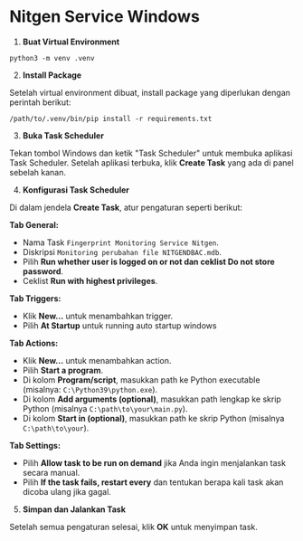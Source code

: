 # Nitgen Service Windows

1. **Buat Virtual Environment**

```
python3 -m venv .venv
```

2. **Install Package**

Setelah virtual environment dibuat, install package yang diperlukan dengan perintah berikut:

```
/path/to/.venv/bin/pip install -r requirements.txt
```

3. **Buka Task Scheduler**

Tekan tombol Windows dan ketik "Task Scheduler" untuk membuka aplikasi Task Scheduler. Setelah aplikasi terbuka, klik **Create Task** yang ada di panel sebelah kanan.

4. **Konfigurasi Task Scheduler**

Di dalam jendela **Create Task**, atur pengaturan seperti berikut:

**Tab General:**

- Nama Task `Fingerprint Monitoring Service Nitgen`.
- Diskripsi `Monitoring perubahan file NITGENDBAC.mdb`.
- Pilih **Run whether user is logged on or not dan ceklist Do not store password**.
- Ceklist **Run with highest privileges**.

**Tab Triggers:**

- Klik **New...** untuk menambahkan trigger.
- Pilih **At Startup** untuk running auto startup windows

**Tab Actions:**

- Klik **New...** untuk menambahkan action.
- Pilih **Start a program**.
- Di kolom **Program/script**, masukkan path ke Python executable (misalnya: `C:\Python39\python.exe`).
- Di kolom **Add arguments (optional)**, masukkan path lengkap ke skrip Python (misalnya `C:\path\to\your\main.py`).
- Di kolom **Start in (optional)**, masukkan path ke skrip Python (misalnya `C:\path\to\your`).

**Tab Settings:**

- Pilih **Allow task to be run on demand** jika Anda ingin menjalankan task secara manual.
- Pilih **If the task fails, restart every** dan tentukan berapa kali task akan dicoba ulang jika gagal.

5. **Simpan dan Jalankan Task**

Setelah semua pengaturan selesai, klik **OK** untuk menyimpan task.
